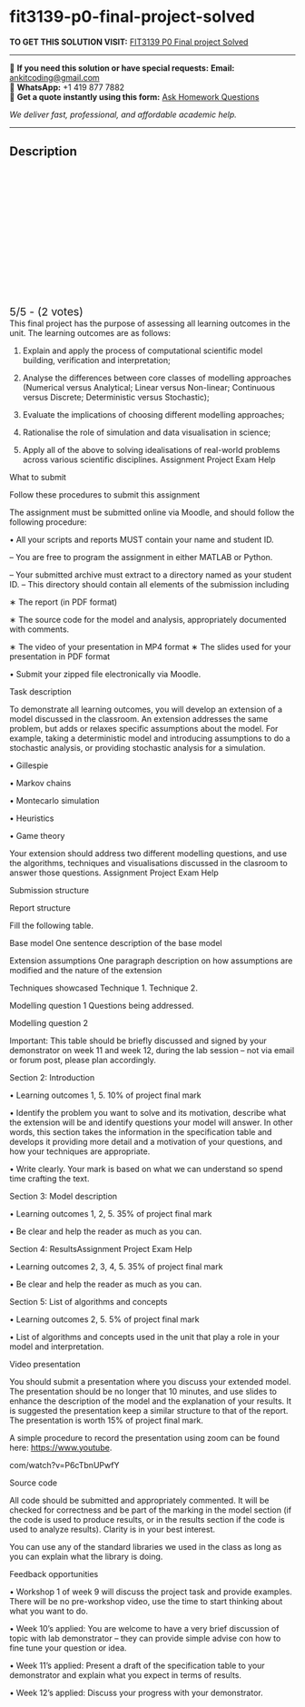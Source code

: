 # fit3139-p0-final-project-solved
**TO GET THIS SOLUTION VISIT:** [FIT3139 P0 Final project Solved](https://www.ankitcodinghub.com/product/fit3139-p0-this-final-project-has-the-purpose-of-assessing-all-learning-outcomes-in-the-unit-the-learning-outcomes-are-as-follows-solved/)


---

📩 **If you need this solution or have special requests:** **Email:** ankitcoding@gmail.com  
📱 **WhatsApp:** +1 419 877 7882  
📄 **Get a quote instantly using this form:** [Ask Homework Questions](https://www.ankitcodinghub.com/services/ask-homework-questions/)

*We deliver fast, professional, and affordable academic help.*

---

<h2>Description</h2>



<div class="kk-star-ratings kksr-auto kksr-align-center kksr-valign-top" data-payload="{&quot;align&quot;:&quot;center&quot;,&quot;id&quot;:&quot;124363&quot;,&quot;slug&quot;:&quot;default&quot;,&quot;valign&quot;:&quot;top&quot;,&quot;ignore&quot;:&quot;&quot;,&quot;reference&quot;:&quot;auto&quot;,&quot;class&quot;:&quot;&quot;,&quot;count&quot;:&quot;2&quot;,&quot;legendonly&quot;:&quot;&quot;,&quot;readonly&quot;:&quot;&quot;,&quot;score&quot;:&quot;5&quot;,&quot;starsonly&quot;:&quot;&quot;,&quot;best&quot;:&quot;5&quot;,&quot;gap&quot;:&quot;4&quot;,&quot;greet&quot;:&quot;Rate this product&quot;,&quot;legend&quot;:&quot;5\/5 - (2 votes)&quot;,&quot;size&quot;:&quot;24&quot;,&quot;title&quot;:&quot;FIT3139 P0 Final project Solved&quot;,&quot;width&quot;:&quot;138&quot;,&quot;_legend&quot;:&quot;{score}\/{best} - ({count} {votes})&quot;,&quot;font_factor&quot;:&quot;1.25&quot;}">

<div class="kksr-stars">

<div class="kksr-stars-inactive">
            <div class="kksr-star" data-star="1" style="padding-right: 4px">


<div class="kksr-icon" style="width: 24px; height: 24px;"></div>
        </div>
            <div class="kksr-star" data-star="2" style="padding-right: 4px">


<div class="kksr-icon" style="width: 24px; height: 24px;"></div>
        </div>
            <div class="kksr-star" data-star="3" style="padding-right: 4px">


<div class="kksr-icon" style="width: 24px; height: 24px;"></div>
        </div>
            <div class="kksr-star" data-star="4" style="padding-right: 4px">


<div class="kksr-icon" style="width: 24px; height: 24px;"></div>
        </div>
            <div class="kksr-star" data-star="5" style="padding-right: 4px">


<div class="kksr-icon" style="width: 24px; height: 24px;"></div>
        </div>
    </div>

<div class="kksr-stars-active" style="width: 138px;">
            <div class="kksr-star" style="padding-right: 4px">


<div class="kksr-icon" style="width: 24px; height: 24px;"></div>
        </div>
            <div class="kksr-star" style="padding-right: 4px">


<div class="kksr-icon" style="width: 24px; height: 24px;"></div>
        </div>
            <div class="kksr-star" style="padding-right: 4px">


<div class="kksr-icon" style="width: 24px; height: 24px;"></div>
        </div>
            <div class="kksr-star" style="padding-right: 4px">


<div class="kksr-icon" style="width: 24px; height: 24px;"></div>
        </div>
            <div class="kksr-star" style="padding-right: 4px">


<div class="kksr-icon" style="width: 24px; height: 24px;"></div>
        </div>
    </div>
</div>


<div class="kksr-legend" style="font-size: 19.2px;">
            5/5 - (2 votes)    </div>
    </div>
This final project has the purpose of assessing all learning outcomes in the unit. The learning outcomes are as follows:

1. Explain and apply the process of computational scientific model building, verification and interpretation;

2. Analyse the differences between core classes of modelling approaches (Numerical versus Analytical; Linear versus Non-linear; Continuous versus Discrete; Deterministic versus Stochastic);

3. Evaluate the implications of choosing different modelling approaches;

4. Rationalise the role of simulation and data visualisation in science;

5. Apply all of the above to solving idealisations of real-world problems across various scientific disciplines. Assignment Project Exam Help

What to submit

Follow these procedures to submit this assignment

The assignment must be submitted online via Moodle, and should follow the following procedure:

• All your scripts and reports MUST contain your name and student ID.

– You are free to program the assignment in either MATLAB or Python.

– Your submitted archive must extract to a directory named as your student ID. – This directory should contain all elements of the submission including

∗ The report (in PDF format)

∗ The source code for the model and analysis, appropriately documented with comments.

∗ The video of your presentation in MP4 format ∗ The slides used for your presentation in PDF format

• Submit your zipped file electronically via Moodle.

Task description

To demonstrate all learning outcomes, you will develop an extension of a model discussed in the classroom. An extension addresses the same problem, but adds or relaxes specific assumptions about the model. For example, taking a deterministic model and introducing assumptions to do a stochastic analysis, or providing stochastic analysis for a simulation.

• Gillespie

• Markov chains

• Montecarlo simulation

• Heuristics

• Game theory

Your extension should address two different modelling questions, and use the algorithms, techniques and visualisations discussed in the clasroom to answer those questions. Assignment Project Exam Help

Submission structure

Report structure

Fill the following table.

Base model One sentence description of the base model

Extension assumptions One paragraph description on how assumptions are modified and the nature of the extension

Techniques showcased Technique 1. Technique 2.

Modelling question 1 Questions being addressed.

Modelling question 2

Important: This table should be briefly discussed and signed by your demonstrator on week 11 and week 12, during the lab session – not via email or forum post, please plan accordingly.

Section 2: Introduction

• Learning outcomes 1, 5. 10% of project final mark

• Identify the problem you want to solve and its motivation, describe what the extension will be and identify questions your model will answer. In other words, this section takes the information in the specification table and develops it providing more detail and a motivation of your questions, and how your techniques are appropriate.

• Write clearly. Your mark is based on what we can understand so spend time crafting the text.

Section 3: Model description

• Learning outcomes 1, 2, 5. 35% of project final mark

• Be clear and help the reader as much as you can.

Section 4: ResultsAssignment Project Exam Help

• Learning outcomes 2, 3, 4, 5. 35% of project final mark

• Be clear and help the reader as much as you can.

Section 5: List of algorithms and concepts

• Learning outcomes 2, 5. 5% of project final mark

• List of algorithms and concepts used in the unit that play a role in your model and interpretation.

Video presentation

You should submit a presentation where you discuss your extended model. The presentation should be no longer that 10 minutes, and use slides to enhance the description of the model and the explanation of your results. It is suggested the presentation keep a similar structure to that of the report. The presentation is worth 15% of project final mark.

A simple procedure to record the presentation using zoom can be found here: https://www.youtube.

com/watch?v=P6cTbnUPwfY

Source code

All code should be submitted and appropriately commented. It will be checked for correctness and be part of the marking in the model section (if the code is used to produce results, or in the results section if the code is used to analyze results). Clarity is in your best interest.

You can use any of the standard libraries we used in the class as long as you can explain what the library is doing.

Feedback opportunities

• Workshop 1 of week 9 will discuss the project task and provide examples. There will be no pre-workshop video, use the time to start thinking about what you want to do.

• Week 10’s applied: You are welcome to have a very brief discussion of topic with lab demonstrator – they can provide simple advise con how to fine tune your question or idea.

• Week 11’s applied: Present a draft of the specification table to your demonstrator and explain what you expect in terms of results.

• Week 12’s applied: Discuss your progress with your demonstrator.
